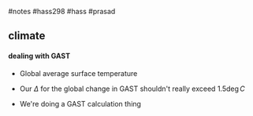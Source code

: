#notes #hass298 #hass #prasad 

## climate

#### dealing with GAST
- Global average surface temperature
- Our $\Delta$ for the global change in GAST shouldn't really exceed $1.5\deg C$ 

- We're doing a GAST calculation thing 